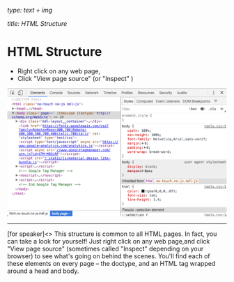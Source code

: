 _type: text + img_

_title: HTML Structure_
# HTML Structure
- Right click on any web page, 
- Click "View page source" (or "Inspect" )

<!-- Source https://developers.google.com/web/tools/chrome-devtools/inspect-styles/imgs/elements-panel.png -->

![](img/elements-panel.png)

---
[for speaker]<> This structure is common to all HTML pages. In fact, you can take a look for yourself! Just right click on any web page,and click "View page source" (sometimes called "Inspect" depending on your browser) to see what's going on behind the scenes. You'll find each of these elements on every page – the doctype, and an HTML tag wrapped around a head and body.